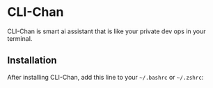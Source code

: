# CLI-Chan
CLI-Chan is smart ai assistant that is like your private dev ops in your terminal.

## Installation

After installing CLI-Chan, add this line to your `~/.bashrc` or `~/.zshrc`: